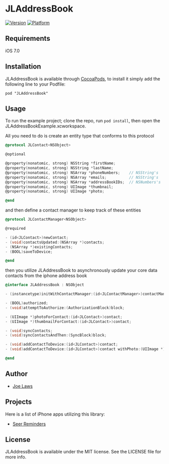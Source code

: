 # JLAddressBook

[![Version](http://cocoapod-badges.herokuapp.com/v/JLAddressBook/badge.png)](http://cocoadocs.org/docsets/JLAddressBook)
[![Platform](http://cocoapod-badges.herokuapp.com/p/JLAddressBook/badge.png)](http://cocoadocs.org/docsets/JLAddressBook)

## Requirements

iOS 7.0

## Installation

JLAddressBook is available through [CocoaPods](http://cocoapods.org), to install
it simply add the following line to your Podfile:

    pod "JLAddressBook"

## Usage

To run the example project; clone the repo, run `pod install`, then open the JLAddressBookExample.xcworkspace.

All you need to do is create an entity type that conforms to this protocol

```objective-c
@protocol JLContact<NSObject>

@optional

@property(nonatomic, strong) NSString *firstName;
@property(nonatomic, strong) NSString *lastName;
@property(nonatomic, strong) NSArray *phoneNumbers;    // NSString's
@property(nonatomic, strong) NSArray *emails;          // NSString's
@property(nonatomic, strong) NSArray *addressBookIDs;  // NSNumbers's
@property(nonatomic, strong) UIImage *thumbnail;
@property(nonatomic, strong) UIImage *photo;

@end
```

and then define a contact manager to keep track of these entities

```objective-c
@protocol JLContactManager<NSObject>

@required

- (id<JLContact>)newContact;
- (void)contactsUpdated:(NSArray *)contacts;
- (NSArray *)existingContacts;
- (BOOL)saveToDevice;

@end
```

then you utilize JLAddressBook to asynchronously update your core data contacts from the iphone address book

```objective-c
@interface JLAddressBook : NSObject

- (instancetype)initWithContactManager:(id<JLContactManager>)contactManager;

- (BOOL)authorized;
- (void)attemptToAuthorize:(AuthorizationBlock)block;

- (UIImage *)photoForContact:(id<JLContact>)contact;
- (UIImage *)thumbnailForContact:(id<JLContact>)contact;

- (void)syncContacts;
- (void)syncContactsAndThen:(SyncBlock)block;

- (void)addContactToDevice:(id<JLContact>)contact;
- (void)addContactToDevice:(id<JLContact>)contact withPhoto:(UIImage *)photo;

@end
```

## Author

- [Joe Laws]

## Projects

Here is a list of iPhone apps utilizing this library:

- [Seer Reminders]

## License

JLAddressBook is available under the MIT license. See the LICENSE file for more info.

[Joe Laws]:joe.laws@gmail.com
[Seer Reminders]:https://itunes.apple.com/us/app/seer-reminders/id721450216?ls=1&mt=8

